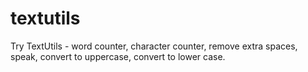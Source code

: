 # textutils
Try TextUtils - word counter, character counter, remove extra spaces, speak, convert to uppercase, convert to lower case.
